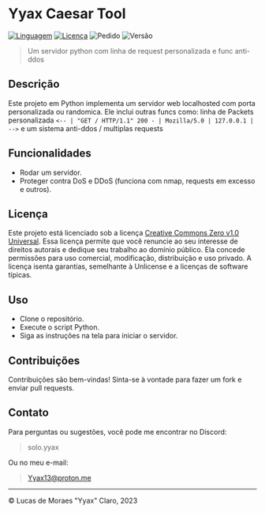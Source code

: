 # Yyax Caesar Tool
[![Linguagem](https://img.shields.io/badge/linguagem-Python-red.svg)](https://www.python.org/)
[![Licença](https://img.shields.io/badge/licença-CC0-red.svg)](http://creativecommons.org/publicdomain/zero/1.0/)
![Pedido](https://img.shields.io/badge/pedido:-HENRY_ME_DA_PRIMEIRO_LUGAR_PLS,_EU_TIVE_O_TRABALHO_DE_FAZER_UM_FODENDO_BADGE_SO_PRA_TE_PEDIR_ISSO-red.svg)
![Versão](https://img.shields.io/badge/versão-1.0.0-red.svg)

> Um servidor python com linha de request personalizada e func anti-ddos

## Descrição

Este projeto em Python implementa um servidor web localhosted com porta personalizada ou randomica. Ele inclui outras funcs como: linha de Packets personalizada `<-- | "GET / HTTP/1.1" 200 - | Mozilla/5.0 | 127.0.0.1 | -->` e um sistema anti-ddos / multiplas requests

## Funcionalidades

- Rodar um servidor.
- Proteger contra DoS e DDoS (funciona com nmap, requests em excesso e outros).

## Licença

Este projeto está licenciado sob a licença [Creative Commons Zero v1.0 Universal](http://creativecommons.org/publicdomain/zero/1.0/). Essa licença permite que você renuncie ao seu interesse de direitos autorais e dedique seu trabalho ao domínio público. Ela concede permissões para uso comercial, modificação, distribuição e uso privado. A licença isenta garantias, semelhante à Unlicense e a licenças de software típicas.

## Uso

- Clone o repositório.
- Execute o script Python.
- Siga as instruções na tela para iniciar o servidor.

## Contribuições

Contribuições são bem-vindas! Sinta-se à vontade para fazer um fork e enviar pull requests.

## Contato

Para perguntas ou sugestões, você pode me encontrar no Discord:
> solo.yyax

Ou no meu e-mail:
> Yyax13@proton.me

---
© Lucas de Moraes "Yyax" Claro, 2023